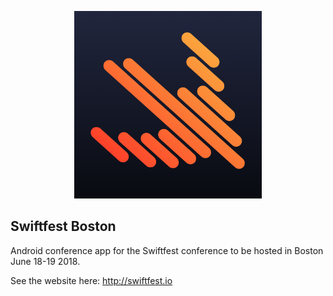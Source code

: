 <p align="center">
<img src="./img/swiftfest.png" width="300px"/>
</p>

Swiftfest Boston
---

Android conference app for the Swiftfest conference to be hosted in Boston June 18-19 2018.

See the website here: <a href="http://swiftfest.io" target="_blank">http://swiftfest.io</a>